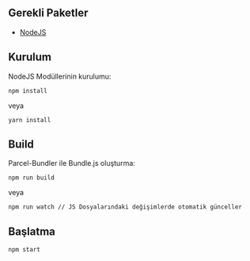 ## Gerekli Paketler

* [NodeJS](https://nodejs.org/en/)

## Kurulum

NodeJS Modüllerinin kurulumu:
```
npm install
```
veya
```
yarn install
```

## Build

Parcel-Bundler ile Bundle.js oluşturma:
```
npm run build
```
veya
```
npm run watch // JS Dosyalarındaki değişimlerde otomatik günceller
```

## Başlatma

```
npm start
```

